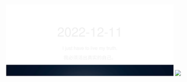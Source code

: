 <!-- [START DAILY SAYING] -->
<!-- Please keep comment here to allow auto-update -->
<p align="center">
  <img src="assets/daily-saying/2022-12-11.svg" height="196"/>
  <img src="https://365dots.vercel.app?d=2022-12-11" height="196"/>
</p>
<!-- [END DAILY SAYING] -->

<!-- <p align="center">
<img alt="profile views" src="https://komarev.com/ghpvc/?username=bubkoo&color=brightgreen&style=flat-square&label=PROFILE+VIEWS" />
</p> -->
